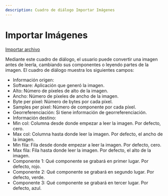 ```yaml
---
description: Cuadro de diálogo Importar Imágenes
---
```


# Importar Imágenes

[Importar archivo](/mdtopx/operaciones-con-archivos/importar/importar-archivo.md)

Mediante este cuadro de diálogo, el usuario puede convertir una imagen antes de leerla, cambiando sus componentes o leyendo partes de la imagen. El cuadro de diálogo muestra los siguientes campos:

* Información origen:
* Software: Aplicación que generó la imagen.
* Alto: Número de píxeles de alto de la imagen.
* Ancho: Número de píxeles de ancho de la imagen.
* Byte per pixel: Número de bytes por cada píxel.
* Samples per pixel: Número de componente por cada píxel.
* Georreferenciación: Si tiene información de georreferenciación.
* Información destino:
* Min col: Columna desde donde empezar a leer la imagen. Por defecto, cero.
* Max col: Columna hasta donde leer la imagen. Por defecto, el ancho de la imagen.
* Min fila: Fila desde donde empezar a leer la imagen. Por defecto, cero.
* Max fila: Fila hasta donde leer la imagen. Por defecto, el alto de la imagen.
* Componente 1: Qué componente se grabará en primer lugar. Por defecto, rojo.
* Componente 2: Qué componente se grabará en segundo lugar. Por defecto, verde.
* Componente 3: Qué componente se grabará en tercer lugar. Por defecto, azul.

